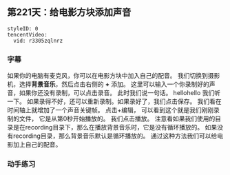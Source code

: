 ## 第221天：给电影方块添加声音



```@TencentVideo
styleID: 0
tencentVideo:
  vid: r3305zqlnrz

```


### 字幕

如果你的电脑有麦克风，你可以在电影方块中加入自己的配音。
我们切换到摄影机，选择**背景音乐**，然后点击右侧的 **+** 添加。
这里可以输入一个你录制好的声音，如果你还没有录制，可以点击录音。
此时我们说一句话。
hellohello
我们听一下。
如果录得不好，还可以重新录制。如果录好了，我们点击保存。
我们看在时间轴上就增加了一个声音关键帧。
点击+编辑，
可以看到这个就是我们刚刚录制的文件，
它是从第0秒开始播放的。
我们点击播放。
注意看如果我们使用的目录是在recording目录下，那么在播放背景音乐时，它是没有循环播放的。
如果没有recording目录，那么背景音乐默认是循环播放的。
通过这种方法我们可以给电影加上自己的配音。

### 动手练习